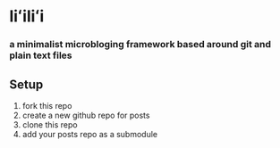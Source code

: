 # liʻiliʻi

### a minimalist microbloging framework based around git and plain text files


## Setup

 1. fork this repo
 2. create a new github repo for posts
 3. clone this repo
 4. add your posts repo as a submodule
 

